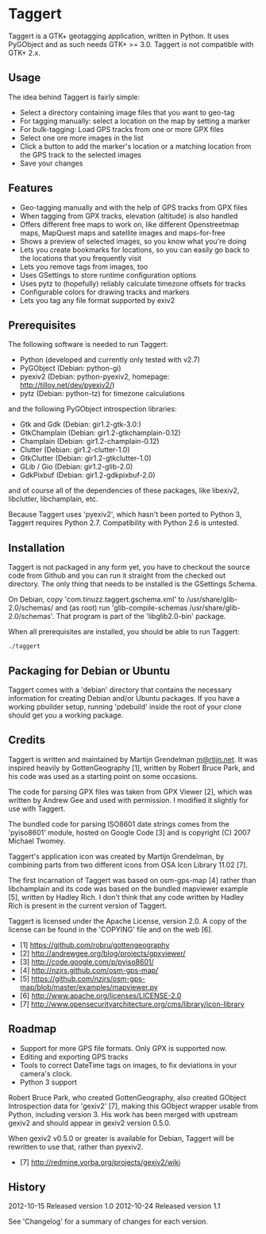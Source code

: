 Taggert
=======

Taggert is a GTK+ geotagging application, written in Python. It uses PyGObject
and as such needs GTK+ >= 3.0. Taggert is not compatible with GTK+ 2.x.

Usage
-----

The idea behind Taggert is fairly simple:
* Select a directory containing image files that you want to geo-tag
* For tagging manually: select a location on the map by setting a marker
* For bulk-tagging: Load GPS tracks from one or more GPX files
* Select one ore more images in the list
* Click a button to add the marker's location or a matching location from the
  GPS track to the selected images
* Save your changes

Features
--------

* Geo-tagging manually and with the help of GPS tracks from GPX files
* When tagging from GPX tracks, elevation (altitude) is also handled
* Offers different free maps to work on, like different Openstreetmap maps,
  MapQuest maps and satellite images and maps-for-free
* Shows a preview of selected images, so you know what you're doing
* Lets you create bookmarks for locations, so you can easily go back to the
	locations that you frequently visit
* Lets you remove tags from images, too
* Uses GSettings to store runtime configuration options
* Uses pytz to (hopefully) reliably calculate timezone offsets for tracks
* Configurable colors for drawing tracks and markers
* Lets you tag any file format supported by exiv2

Prerequisites
-------------

The following software is needed to run Taggert:

* Python (developed and currently only tested with v2.7)
* PyGObject    (Debian: python-gi)
* pyexiv2      (Debian: python-pyexiv2, homepage: http://tilloy.net/dev/pyexiv2/)
* pytz         (Debian: python-tz) for timezone calculations

and the following PyGObject introspection libraries:

* Gtk and Gdk  (Debian: gir1.2-gtk-3.0:)
* GtkChamplain (Debian: gir1.2-gtkchamplain-0.12)
* Champlain    (Debian: gir1.2-champlain-0.12)
* Clutter      (Debian: gir1.2-clutter-1.0)
* GtkClutter   (Debian: gir1.2-gtkclutter-1.0)
* GLib / Gio   (Debian: gir1.2-glib-2.0)
* GdkPixbuf    (Debian: gir1.2-gdkpixbuf-2.0)

and of course all of the dependencies of these packages, like libexiv2,
libclutter, libchamplain, etc.

Because Taggert uses 'pyexiv2', which hasn't been ported to Python 3, Taggert
requires Python 2.7. Compatibility with Python 2.6 is untested.

Installation
------------

Taggert is not packaged in any form yet, you have to checkout the source code
from Github and you can run it straight from the checked out directory. The
only thing that needs to be installed is the GSettings Schema.

On Debian, copy 'com.tinuzz.taggert.gschema.xml' to /usr/share/glib-2.0/schemas/
and (as root) run 'glib-compile-schemas /usr/share/glib-2.0/schemas'. That
program is part of the 'libglib2.0-bin' package.

When all prerequisites are installed, you should be able to run Taggert:

    ./taggert

Packaging for Debian or Ubuntu
------------------------------

Taggert comes with a 'debian' directory that contains the necessary information
for creating Debian and/or Ubuntu packages. If you have a working pbuilder
setup, running 'pdebuild' inside the root of your clone should get you a
working package.

Credits
-------

Taggert is written and maintained by Martijn Grendelman <m@rtijn.net>. It was
inspired heavily by GottenGeography [1], written by Robert Bruce Park, and his
code was used as a starting point on some occasions.

The code for parsing GPX files was taken from GPX Viewer [2], which was written
by Andrew Gee and used with permission. I modified it slightly for use with
Taggert.

The bundled code for parsing ISO8601 date strings comes from the 'pyiso8601'
module, hosted on Google Code [3] and is copyright (C) 2007 Michael Twomey.

Taggert's application icon was created by Martijn Grendelman, by combining parts
from two different icons from OSA Icon Library 11.02 [7].

The first incarnation of Taggert was based on osm-gps-map [4] rather than
libchamplain and its code was based on the bundled mapviewer example [5],
written by Hadley Rich. I don't think that any code written by Hadley Rich
is present in the current version of Taggert.

Taggert is licensed under the Apache License, version 2.0. A copy of the
license can be found in the 'COPYING' file and on the web [6].

* [1] <https://github.com/robru/gottengeography>
* [2] <http://andrewgee.org/blog/projects/gpxviewer/>
* [3] <http://code.google.com/p/pyiso8601/>
* [4] <http://nzjrs.github.com/osm-gps-map/>
* [5] <https://github.com/nzjrs/osm-gps-map/blob/master/examples/mapviewer.py>
* [6] <http://www.apache.org/licenses/LICENSE-2.0>
* [7] <http://www.opensecurityarchitecture.org/cms/library/icon-library>

Roadmap
-------

* Support for more GPS file formats. Only GPX is supported now.
* Editing and exporting GPS tracks
* Tools to correct DateTime tags on images, to fix deviations in your camera's clock.
* Python 3 support

Robert Bruce Park, who created GottenGeography, also created GObject
Introspection data for 'gexiv2' [7], making this GObject wrapper usable from
Python, including version 3. His work has been merged with upstream gexiv2
and should appear in gexiv2 version 0.5.0.

When gexiv2 v0.5.0 or greater is available for Debian, Taggert will be
rewritten to use that, rather than pyexiv2.

* [7] <http://redmine.yorba.org/projects/gexiv2/wiki>

History
-------
2012-10-15   Released version 1.0
2012-10-24   Released version 1.1

See 'Changelog' for a summary of changes for each version.
